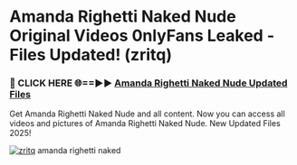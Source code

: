 # Amanda Righetti Naked Nude Original Videos 0nlyFans Leaked - Files Updated! (zritq)

<h3>🔴 CLICK HERE 🌐==►► <a href="https://tinyurl.com/yckcrads" rel="nofollow">Amanda Righetti Naked Nude Updated Files</a></h3>

Get Amanda Righetti Naked Nude and all content. Now you can access all videos and pictures of Amanda Righetti Naked Nude. New Updated Files 2025!

[![zritq](https://i.imgur.com/hpKpOFt.gif)](https://tinyurl.com/yckcrads)
amanda righetti naked